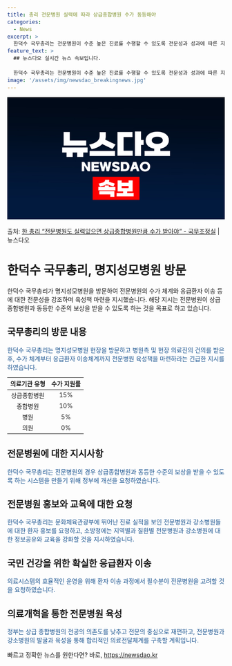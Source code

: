 ```yaml
---
title: 총리 전문병원 실력에 따라 상급종합병원 수가 동등해야
categories:
  - News
excerpt: >
  한덕수 국무총리는 전문병원이 수준 높은 진료를 수행할 수 있도록 전문성과 성과에 따른 지원 방안을 검토하라고…
feature_text: >
  ## 뉴스다오 실시간 뉴스 속보입니다.

  한덕수 국무총리는 전문병원이 수준 높은 진료를 수행할 수 있도록 전문성과 성과에 따른 지원 방안을 검토하라고…
image: '/assets/img/newsdao_breakingnews.jpg'
---
```


![뉴스다오 속보](/assets/img/newsdao_breakingnews.jpg)

<p>출처: <a href="https://newsdao.kr/3323" rel="dofollow">한 총리 “전문병원도 실력있으면 상급종합병원만큼 수가 받아야”   - 국무조정실</a> | 뉴스다오</p>

<h1>한덕수 국무총리, 명지성모병원 방문</h1>
<p data-ke-size="size16">한덕수 국무총리가 명지성모병원을 방문하여 전문병원의 수가 체계와 응급환자 이송 등에 대한 전문성을 강조하며 육성책 마련을 지시했습니다. 해당 지시는 전문병원이 상급종합병원과 동등한 수준의 보상을 받을 수 있도록 하는 것을 목표로 하고 있습니다.</p>

<h2 data-ke-size="size26">국무총리의 방문 내용</h2>
<p><span style="color: #1a5490;">한덕수 국무총리는 명지성모병원 현장을 방문하고 병원측 및 현장 의료진의 건의를 받은 후, 수가 체계부터 응급환자 이송체계까지 전문병원 육성책을 마련하라는 긴급한 지시를 하였습니다.</span></p>

<table>
<thead>
<tr>
<th style="text-align: center;">의료기관 유형</th>
<th style="text-align: center;">수가 지원률</th>
</tr>
</thead>
<tbody>
<tr>
<td style="text-align: center;">상급종합병원</td>
<td style="text-align: center;">15%</td>
</tr>
<tr>
<td style="text-align: center;">종합병원</td>
<td style="text-align: center;">10%</td>
</tr>
<tr>
<td style="text-align: center;">병원</td>
<td style="text-align: center;">5%</td>
</tr>
<tr>
<td style="text-align: center;">의원</td>
<td style="text-align: center;">0%</td>
</tr>
</tbody>
</table>

<h2 data-ke-size="size26">전문병원에 대한 지시사항</h2>
<p><span style="color: #1a5490;">한덕수 국무총리는 전문병원의 경우 상급종합병원과 동등한 수준의 보상을 받을 수 있도록 하는 시스템을 만들기 위해 정부에 개선을 요청하였습니다.</span></p>

<h2 data-ke-size="size26">전문병원 홍보와 교육에 대한 요청</h2>
<p><span style="color: #1a5490;">한덕수 국무총리는 문화체육관광부에 뛰어난 진료 실적을 보인 전문병원과 강소병원들에 대한 환자 홍보를 요청하고, 소방청에는 지역별과 질환별 전문병원과 강소병원에 대한 정보공유와 교육을 강화할 것을 지시하였습니다.</span></p>

<h2 data-ke-size="size26">국민 건강을 위한 확실한 응급환자 이송</h2>
<p><span style="color: #1a5490;">의료시스템의 효율적인 운영을 위해 환자 이송 과정에서 필수분야 전문병원을 고려할 것을 요청하였습니다.</span></p>

<h2 data-ke-size="size26">의료개혁을 통한 전문병원 육성</h2>
<p><span style="color: #1a5490;">정부는 상급 종합병원의 전공의 의존도를 낮추고 전문의 중심으로 재편하고, 전문병원과 강소병원의 발굴과 육성을 통해 합리적인 의료전달체계를 구축할 계획입니다.</span></p>
 

빠르고 정확한 뉴스를 원한다면? 바로, <a href="https://newsdao.kr" rel="dofollow">https://newsdao.kr</a>



